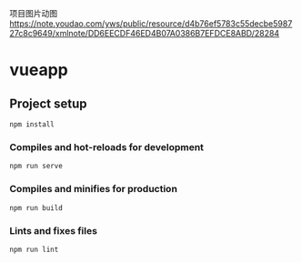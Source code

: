 项目图片动图
https://note.youdao.com/yws/public/resource/d4b76ef5783c55decbe598727c8c9649/xmlnote/DD6EECDF46ED4B07A0386B7EFDCE8ABD/28284
# vueapp

## Project setup
```
npm install
```

### Compiles and hot-reloads for development
```
npm run serve
```

### Compiles and minifies for production
```
npm run build
```

### Lints and fixes files
```
npm run lint
```
